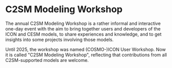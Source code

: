 # C2SM Modeling Workshop

The annual C2SM Modeling Workshop is a rather informal and interactive one-day event with the aim to bring together users and developers of the ICON and CESM models, to share experiences and knowledge, and to get insights into some projects involving those models. 
 
Until 2025, the workshop was named (COSMO-)ICON User Workshop. Now it is called "C2SM Modeling Workshop", reflecting that contributions from all C2SM-supported models are welcome.
